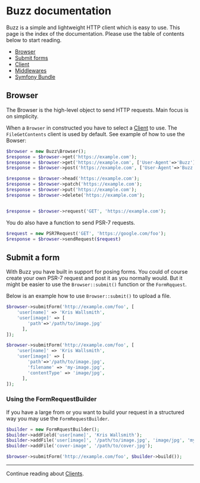 # Buzz documentation

Buzz is a simple and lightweight HTTP client which is easy to use. This page is 
the index of the documentation. Please use the table of contents below to start
reading. 

* [Browser](#browser)
* [Submit forms](#submit-a-form) 
* [Client](/doc/client.md)
* [Middlewares](/doc/middlewares.md) 
* [Symfony Bundle](/doc/symfony.md) 


## Browser

The Browser is the high-level object to send HTTP requests. Main focus is on simplicity. 

When a `Browser` in constructed you have to select a [Client](/doc/client.md) to use. The 
`FileGetContents` client is used by default. See example of how
to use the Bowser: 

```php
$browser = new Buzz\Browser();
$response = $browser->get('https://example.com');
$response = $browser->get('https://example.com', ['User-Agent'=>'Buzz']);
$response = $browser->post('https://example.com', ['User-Agent'=>'Buzz'], 'http-post-body');

$response = $browser->head('https://example.com');
$response = $browser->patch('https://example.com');
$response = $browser->put('https://example.com');
$response = $browser->delete('https://example.com');


$response = $browser->request('GET', 'https://example.com');
```

You do also have a function to send PSR-7 requests. 

```php
$request = new PSR7Request('GET', 'https://google.com/foo');
$response = $browser->sendRequest($request)
```

## Submit a form

With Buzz you have built in support for posing forms. You could of course create your own PSR-7 request and post it 
as you normally would. But it might be easier to use the `Browser::submit()` function or the `FormRqquest`. 

Below is an example how to use `Browser::submit()` to upload a file. 

```php
$browser->submitForm('http://example.com/foo', [
    'user[name]' => 'Kris Wallsmith',
    'user[image]' => [
        'path'=>'/path/to/image.jpg'
      ],
]);
``` 

```php
$browser->submitForm('http://example.com/foo', [
    'user[name]' => 'Kris Wallsmith',
    'user[image]' => [
        'path'=>'/path/to/image.jpg',
        'filename' => 'my-image.jpg',
        'contentType' => 'image/jpg',
      ],
]);
``` 

### Using the FormRequestBuilder

If you have a large from or you want to build your request in a structured way you may use the `FormRequestBuilder`.

```php
$builder = new FormRquestBuilder();
$builder->addField('user[name]', 'Kris Wallsmith');
$builder->addFile('user[image]', '/path/to/image.jpg', 'image/jpg', 'my-image.jpg');
$builder->addFile('cover-image', '/path/to/cover.jpg');

$browser->submitForm('http://example.com/foo', $builder->build());
``` 

---

Continue reading about [Clients](/doc/client.md).